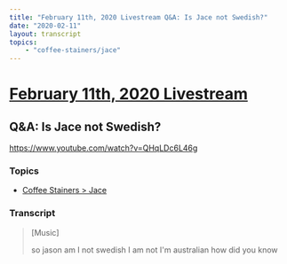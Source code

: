 ```yaml
---
title: "February 11th, 2020 Livestream Q&A: Is Jace not Swedish?"
date: "2020-02-11"
layout: transcript
topics:
    - "coffee-stainers/jace"
---
```

# [February 11th, 2020 Livestream](../2020-02-11.md)
## Q&A: Is Jace not Swedish?
https://www.youtube.com/watch?v=QHqLDc6L46g

### Topics
* [Coffee Stainers > Jace](../topics/coffee-stainers/jace.md)

### Transcript

> [Music]
>
> so jason am I not swedish I am not I'm australian how did you know
